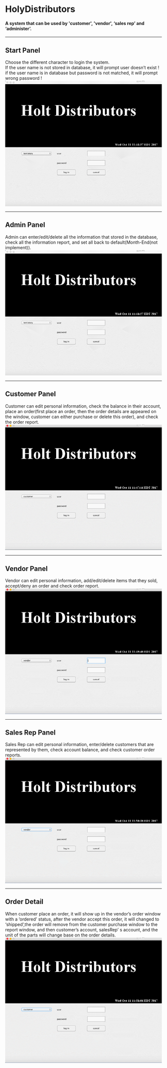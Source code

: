 # HolyDistributors
<h4>
A system that can be used by 'customer', 'vendor', ‘sales rep’ and ‘administer’.
  </h4>
  <hr>
<h2>Start Panel</h2>
<p>
Choose  the different character to login the system. <br/>
If the user name is not stored in database, it will prompt user doesn’t exist !<br/>
if the user name is in database but password is not matched, it will prompt wrong password !
  <img src = "https://github.com/jackalQi/images/blob/master/StartPanel.gif" alt ="system demo">
  </p>
  
  <hr>
  <h2>Admin Panel</h2>
  <p>
  Admin can enter/edit/delete all the information that stored in the database, check all the information report, and set all back to default(Month-End(not implement)).
  <img src = "https://github.com/jackalQi/images/blob/master/StartPanel.gif">
  </p>
  
  <hr>
  <h2>Customer Panel</h2>
  <p>
Customer can edit personal information, check the balance in their account, place an order(first place an order, then the order details are appeared on the window, customer can either  purchase or delete this order), and check the order report.
 <img src = "https://github.com/jackalQi/images/blob/master/CustomerPanel.gif">
 </p>
  
  <hr>
  <h2>Vendor Panel</h2>
  <p>
  Vendor can edit personal information, add/edit/delete items that they sold, accept/deny an order and check order report.
  <img src = "https://github.com/jackalQi/images/blob/master/VendorPanel.gif">
  </p>
  
  <hr>
  <h2>Sales Rep Panel</h2>
  <p>
Sales  Rep can edit personal information, enter/delete customers that  are represented by them, check account balance, and check customer order reports. 
  <img src = "https://github.com/jackalQi/images/blob/master/SalesRep.gif" alt = "system demo">
  </p>
  
  <hr>
  <h2>Order Detail</h2>
  <p>
  When customer place an order, it will show up in the vendor’s order window with a ‘ordered' status, after the vendor accept this order, it will changed to ‘shipped’,the order will remove from the customer purchase window to the report window, and then customer’s account, salesRep’ s account, and the unit of the parts will change base on the order details.

  <img src = "https://github.com/jackalQi/images/blob/master/Order.gif">
  </p>
